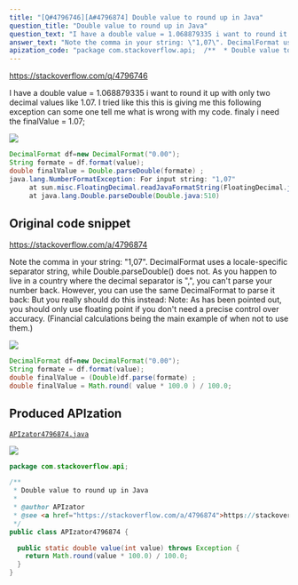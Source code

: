 ```yaml
---
title: "[Q#4796746][A#4796874] Double value to round up in Java"
question_title: "Double value to round up in Java"
question_text: "I have a double value = 1.068879335 i want to round it up with only two decimal values like 1.07. I tried like this this is giving me this following exception can some one tell me what is wrong with my code. finaly i need the finalValue = 1.07;"
answer_text: "Note the comma in your string: \"1,07\". DecimalFormat uses a locale-specific separator string, while Double.parseDouble() does not. As you happen to live in a country where the decimal separator is \",\", you can't parse your number back. However, you can use the same DecimalFormat to parse it back: But you really should do this instead: Note: As has been pointed out, you should only use floating point if you don't need a precise control over accuracy. (Financial calculations being the main example of when not to use them.)"
apization_code: "package com.stackoverflow.api;  /**  * Double value to round up in Java  *  * @author APIzator  * @see <a href=\"https://stackoverflow.com/a/4796874\">https://stackoverflow.com/a/4796874</a>  */ public class APIzator4796874 {    public static double value(int value) throws Exception {     return Math.round(value * 100.0) / 100.0;   } }"
---
```


https://stackoverflow.com/q/4796746

I have a double value = 1.068879335 i want to round it up with only two decimal values like 1.07.
I tried like this
this is giving me this following exception
can some one tell me what is wrong with my code.
finaly i need the finalValue = 1.07;


<div class="code-logo"><img src="/stackoverflow.png" /></div>

```java
DecimalFormat df=new DecimalFormat("0.00");
String formate = df.format(value);
double finalValue = Double.parseDouble(formate) ;
java.lang.NumberFormatException: For input string: "1,07"
     at sun.misc.FloatingDecimal.readJavaFormatString(FloatingDecimal.java:1224)
     at java.lang.Double.parseDouble(Double.java:510)
```


## Original code snippet

https://stackoverflow.com/a/4796874

Note the comma in your string: &quot;1,07&quot;. DecimalFormat uses a locale-specific separator string, while Double.parseDouble() does not. As you happen to live in a country where the decimal separator is &quot;,&quot;, you can&#x27;t parse your number back.
However, you can use the same DecimalFormat to parse it back:
But you really should do this instead:
Note: As has been pointed out, you should only use floating point if you don&#x27;t need a precise control over accuracy. (Financial calculations being the main example of when not to use them.)

<div class="code-logo"><img src="/stackoverflow.png" /></div>

```java
DecimalFormat df=new DecimalFormat("0.00");
String formate = df.format(value); 
double finalValue = (Double)df.parse(formate) ;
double finalValue = Math.round( value * 100.0 ) / 100.0;
```

## Produced APIzation

[`APIzator4796874.java`](https://github.com/blind-papers/apization-temp-data/raw/main/search/APIzator4796874.java)

<div class="code-logo"><img src="/apizator.png" /></div>

```java
package com.stackoverflow.api;

/**
 * Double value to round up in Java
 *
 * @author APIzator
 * @see <a href="https://stackoverflow.com/a/4796874">https://stackoverflow.com/a/4796874</a>
 */
public class APIzator4796874 {

  public static double value(int value) throws Exception {
    return Math.round(value * 100.0) / 100.0;
  }
}

```